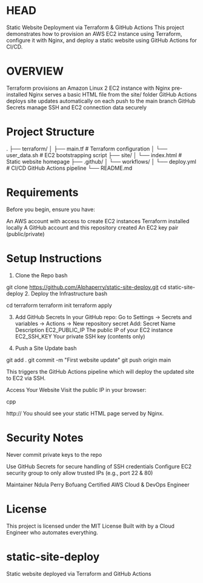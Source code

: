 #               HEAD

Static Website Deployment via Terraform & GitHub Actions
This project demonstrates how to provision an AWS EC2 instance using Terraform, configure it with Nginx, and deploy a static website using GitHub Actions for CI/CD.

#             OVERVIEW

Terraform provisions an Amazon Linux 2 EC2 instance with Nginx 
pre-installed
Nginx serves a basic HTML file from the site/ folder
GitHub Actions deploys site updates automatically on each push to the main branch
GitHub Secrets manage SSH and EC2 connection data securely

# Project Structure

.
├── terraform/
│   ├── main.tf               # Terraform configuration
│   └── user_data.sh          # EC2 bootstrapping script
├── site/
│   └── index.html            # Static website homepage
├── .github/
│   └── workflows/
│       └── deploy.yml        # CI/CD GitHub Actions pipeline
└── README.md

#    Requirements
Before you begin, ensure you have:

An AWS account with access to create EC2 instances
Terraform installed locally
A GitHub account and this repository created
An EC2 key pair (public/private)

# Setup Instructions
1. Clone the Repo
bash

git clone https://github.com/Alphaperry/static-site-deploy.git
cd static-site-deploy
2. Deploy the Infrastructure
bash

cd terraform
terraform init
terraform apply

3. Add GitHub Secrets
In your GitHub repo:
Go to Settings → Secrets and variables → Actions → New repository secret
Add:
Secret Name	Description
EC2_PUBLIC_IP	The public IP of your EC2 instance
EC2_SSH_KEY	Your private SSH key (contents only)

4. Push a Site Update
bash

git add .
git commit -m "First website update"
git push origin main

This triggers the GitHub Actions pipeline which will deploy the updated site to EC2 via SSH.

Access Your Website
Visit the public IP in your browser:

cpp

http://<your-ec2-public-ip>
You should see your static HTML page served by Nginx.

# Security Notes
Never commit private keys to the repo

Use GitHub Secrets for secure handling of SSH credentials
Configure EC2 security group to only allow trusted IPs (e.g., port 22 & 80)

   Maintainer
Ndula Perry Bofuang
Certified AWS Cloud & DevOps Engineer

#  License
This project is licensed under the MIT License
Built with  by a Cloud Engineer who automates everything.

# static-site-deploy
Static website deployed via Terraform and GitHub
Actions

